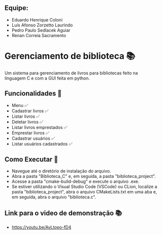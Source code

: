 ## Equipe:
* Eduardo Henrique Coloni
* Luís Afonso Zorzetto Laurindo
* Pedro Paulo Sedlacek Aguiar
* Renan Correia Sacramento

# Gerenciamento de biblioteca :books: 

Um sistema para gerenciamento de livros para bibliotecas feito na linguagem C e com a GUI feita em python.

## Funcionalidades :dart:

* Menu :white_check_mark:
* Cadastrar livros :white_check_mark:
* Listar livros :white_check_mark:
* Deletar livros :white_check_mark:
* Listar livros emprestados :white_check_mark:
* Emprestar livros :white_check_mark:
* Cadastrar usuários :white_check_mark:
* Listar usuários cadastrados :white_check_mark:

## Como Executar :space_invader:
* Navegue até o diretório de instalação do arquivo.
* Abra a pasta "Biblioteca_C" e, em seguida, a pasta "biblioteca_project".
* Acesse a pasta "cmake-build-debug" e execute o arquivo .exe.
* Se estiver utilizando o Visual Studio Code (VSCode) ou CLion, localize a pasta "biblioteca_project", abra o arquivo CMakeLists.txt em uma aba e, em seguida, abra o arquivo "biblioteca.c".

## Link para o video de demonstração :books: 
* https://youtu.be/AvLtoeo-fD4
